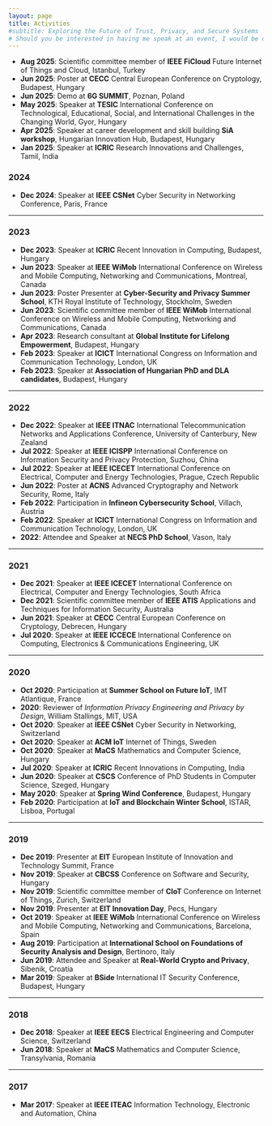 ```yaml
---
layout: page
title: Activities
#subtitle: Exploring the Future of Trust, Privacy, and Secure Systems
# Should you be interested in having me speak at an event, I would be delighted to hear from you. Please [reach out to me](/contact.md).
---
```


- **Aug 2025**: Scientific committee member of **IEEE FiCloud** Future Internet of Things and Cloud, Istanbul, Turkey
- **Jun 2025**: Poster at **CECC** Central European Conference on Cryptology, Budapest, Hungary
- **Jun 2025**: Demo at **6G SUMMIT**, Poznan, Poland
- **May 2025**: Speaker at **TESIC** International Conference on Technological, Educational, Social, and International Challenges in the Changing World, Gyor, Hungary
- **Apr 2025**: Speaker at career development and skill building **SiA workshop**, Hungarian Innovation Hub, Budapest, Hungary
- **Jan 2025**: Speaker at **ICRIC** Research Innovations and Challenges, Tamil, India

### **2024**
- **Dec 2024**: Speaker at **IEEE CSNet** Cyber Security in Networking Conference, Paris, France

---

### **2023**
- **Dec 2023**: Speaker at **ICRIC** Recent Innovation in Computing, Budapest, Hungary  
- **Jun 2023**: Speaker at **IEEE WiMob** International Conference on Wireless and Mobile Computing, Networking and Communications, Montreal, Canada  
- **Jun 2023**: Poster Presenter at **Cyber-Security and Privacy Summer School**, KTH Royal Institute of Technology, Stockholm, Sweden  
- **Jun 2023**: Scientific committee member of **IEEE WiMob** International Conference on Wireless and Mobile Computing, Networking and Communications, Canada  
- **Apr 2023**: Research consultant at **Global Institute for Lifelong Empowerment**, Budapest, Hungary  
- **Feb 2023**: Speaker at **ICICT** International Congress on Information and Communication Technology, London, UK  
- **Feb 2023**: Speaker at **Association of Hungarian PhD and DLA candidates**, Budapest, Hungary

---

### **2022**
- **Dec 2022**: Speaker at **IEEE ITNAC** International Telecommunication Networks and Applications Conference, University of Canterbury, New Zealand  
- **Jul 2022**: Speaker at **IEEE ICISPP** International Conference on Information Security and Privacy Protection, Suzhou, China  
- **Jul 2022**: Speaker at **IEEE ICECET** International Conference on Electrical, Computer and Energy Technologies, Prague, Czech Republic  
- **Jun 2022**: Poster at **ACNS** Advanced Cryptography and Network Security, Rome, Italy  
- **Feb 2022**: Participation in **Infineon Cybersecurity School**, Villach, Austria  
- **Feb 2022**: Speaker at **ICICT** International Congress on Information and Communication Technology, London, UK  
- **2022**: Attendee and Speaker at **NECS PhD School**, Vason, Italy

---

### **2021**
- **Dec 2021**: Speaker at **IEEE ICECET** International Conference on Electrical, Computer and Energy Technologies, South Africa  
- **Dec 2021**: Scientific committee member of **IEEE ATIS** Applications and Techniques for Information Security, Australia  
- **Jun 2021**: Speaker at **CECC** Central European Conference on Cryptology, Debrecen, Hungary  
- **Jul 2020**: Speaker at **IEEE ICCECE** International Conference on Computing, Electronics & Communications Engineering, UK

---

### **2020**
- **Oct 2020**: Participation at **Summer School on Future IoT**, IMT Atlantique, France  
- **2020**: Reviewer of *Information Privacy Engineering and Privacy by Design*, William Stallings, MIT, USA  
- **Oct 2020**: Speaker at **IEEE CSNet** Cyber Security in Networking, Switzerland  
- **Oct 2020**: Speaker at **ACM IoT** Internet of Things, Sweden  
- **Oct 2020**: Speaker at **MaCS** Mathematics and Computer Science, Hungary  
- **Jul 2020**: Speaker at **ICRIC** Recent Innovations in Computing, India  
- **Jun 2020**: Speaker at **CSCS** Conference of PhD Students in Computer Science, Szeged, Hungary  
- **May 2020**: Speaker at **Spring Wind Conference**, Budapest, Hungary  
- **Feb 2020**: Participation at **IoT and Blockchain Winter School**, ISTAR, Lisboa, Portugal

---

### **2019**
- **Dec 2019**: Presenter at **EIT** European Institute of Innovation and Technology Summit, France  
- **Nov 2019**: Speaker at **CBCSS** Conference on Software and Security, Hungary  
- **Nov 2019**: Scientific committee member of **CIoT** Conference on Internet of Things, Zurich, Switzerland  
- **Nov 2019**: Presenter at **EIT Innovation Day**, Pecs, Hungary  
- **Oct 2019**: Speaker at **IEEE WiMob** International Conference on Wireless and Mobile Computing, Networking and Communications, Barcelona, Spain  
- **Aug 2019**: Participation at **International School on Foundations of Security Analysis and Design**, Bertinoro, Italy  
- **Jun 2019**: Attendee and Speaker at **Real-World Crypto and Privacy**, Sibenik, Croatia  
- **Mar 2019**: Speaker at **BSide** International IT Security Conference, Budapest, Hungary

---

### **2018**
- **Dec 2018**: Speaker at **IEEE EECS** Electrical Engineering and Computer Science, Switzerland  
- **Jun 2018**: Speaker at **MaCS** Mathematics and Computer Science, Transylvania, Romania

---

### **2017**
- **Mar 2017**: Speaker at **IEEE ITEAC** Information Technology, Electronic and Automation, China
